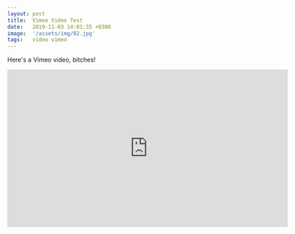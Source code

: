 ```yaml
---
layout: post
title:  Vimeo Video Test
date:   2019-11-03 14:01:35 +0300
image:  '/assets/img/02.jpg'
tags:   video vimeo
---
```


Here's a Vimeo video, bitches!

<iframe src="https://player.vimeo.com/video/370713146?portrait=0" width="640" height="360" frameborder="0" allow="autoplay; fullscreen" allowfullscreen></iframe>
